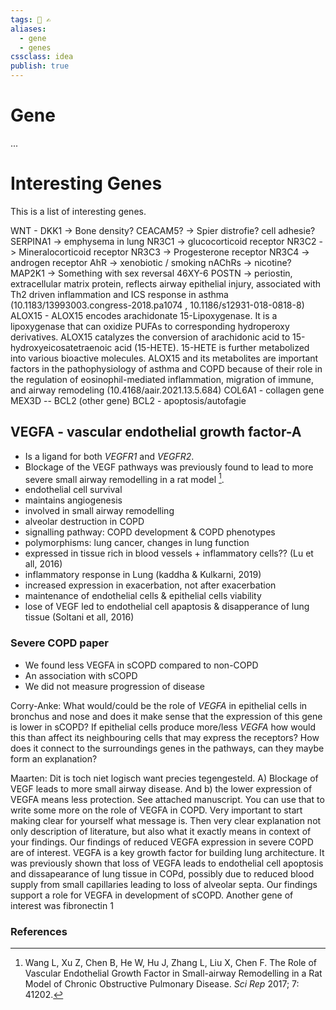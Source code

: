 ```yaml
---
tags: 🏡 ✍️
aliases: 
  - gene
  - genes
cssclass: idea
publish: true
---
```

# Gene
...

# Interesting Genes
This is a list of interesting genes.

WNT - DKK1 -> Bone density?
CEACAM5? -> Spier distrofie? cell adhesie?
SERPINA1 -> emphysema in lung
NR3C1 -> glucocorticoid receptor
NR3C2 -> Mineralocorticoid receptor
NR3C3 -> Progesterone receptor
NR3C4 -> androgen receptor
AhR -> xenobiotic / smoking
nAChRs -> nicotine?
MAP2K1 -> Something with sex reversal 46XY-6
POSTN -> periostin, extracellular matrix protein, reflects airway epithelial injury, associated with Th2 driven inflammation and ICS response in asthma (10.1183/13993003.congress-2018.pa1074 , 10.1186/s12931-018-0818-8)
ALOX15 - ALOX15 encodes arachidonate 15-Lipoxygenase. It is a lipoxygenase that can oxidize PUFAs to corresponding hydroperoxy derivatives. ALOX15 catalyzes the conversion of arachidonic acid to 15-hydroxyeicosatetraenoic acid (15-HETE). 15-HETE is further metabolized into various bioactive molecules. ALOX15 and its metabolites are important factors in the pathophysiology of asthma and COPD because of their role in the regulation of eosinophil-mediated inflammation, migration of immune, and airway remodeling (10.4168/aair.2021.13.5.684)
COL6A1 - collagen gene
MEX3D -- BCL2 (other gene)
BCL2 - apoptosis/autofagie

## VEGFA -  vascular endothelial growth factor-A
- Is a ligand for both _VEGFR1_ and _VEGFR2_.
- Blockage of the VEGF pathways was previously found to lead to more severe small airway remodelling in a rat model [^Wang2017].
- endothelial cell survival
- maintains angiogenesis
- involved in small airway remodelling
- alveolar destruction in COPD
- signalling pathway: COPD development & COPD phenotypes
- polymorphisms: lung cancer, changes in lung function
- expressed in tissue rich in blood vessels + inflammatory cells?? (Lu et all, 2016)
- inflammatory response in Lung (kaddha & Kulkarni, 2019)
- increased expression in exacerbation, not after exacerbation
- maintenance of endothelial cells & epithelial cells viability
- lose of VEGF led to endothelial cell apaptosis & disapperance of lung tissue (Soltani et all, 2016)



### Severe COPD paper
- We found less VEGFA in sCOPD compared to non-COPD
- An association with sCOPD
- We did not measure progression of disease

Corry-Anke:
    What would/could be the role of _VEGFA_ in epithelial cells in bronchus and nose and does it make sense that the expression of this gene is lower in sCOPD? If epithelial cells produce more/less _VEGFA_ how would this than affect its neighbouring cells that may express the receptors? How does it connect to the surroundings genes in the pathways, can they maybe form an explanation?

Maarten:
	Dit is toch niet logisch want precies tegengesteld. A) Blockage of VEGF leads to more small airway disease. And b) the lower expression of VEGFA means less protection.
    See attached manuscript. You can use that to write some more on the role of VEGFA in COPD. Very important to start making clear for yourself what message is. Then very clear explanation not only description of literature, but also what it exactly means in context of your findings.
        Our findings of reduced VEGFA expression in severe COPD are of interest. VEGFA is a key growth factor for building lung architecture. It was previously shown that loss of VEGFA leads to endothelial cell apoptosis and dissapearance of lung tissue in COPd, possibly due to reduced blood supply from small capillaries leading to loss of alveolar septa. Our findings support a role for VEGFA in development of sCOPD.
    Another gene of interest was fibronectin 1


### References
[^Wang2017]: Wang L, Xu Z, Chen B, He W, Hu J, Zhang L, Liu X, Chen F. The Role of Vascular Endothelial Growth Factor in Small-airway Remodelling in a Rat Model of Chronic Obstructive Pulmonary Disease. _Sci Rep_ 2017; 7: 41202.


